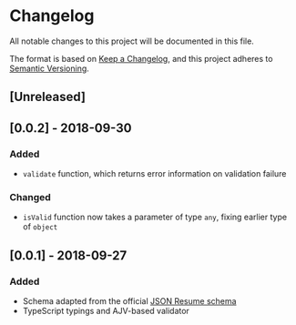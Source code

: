 # Changelog

All notable changes to this project will be documented in this file.

The format is based on [Keep a
Changelog](https://keepachangelog.com/en/1.0.0/), and this project adheres to
[Semantic Versioning](https://semver.org/spec/v2.0.0.html).

## [Unreleased]

## [0.0.2] - 2018-09-30

### Added

- `validate` function, which returns error information on validation failure

### Changed

- `isValid` function now takes a parameter of type `any`, fixing earlier type
  of `object`

## [0.0.1] - 2018-09-27

### Added

- Schema adapted from the official [JSON Resume
  schema](https://github.com/jsonresume/resume-schema)
- TypeScript typings and AJV-based validator
